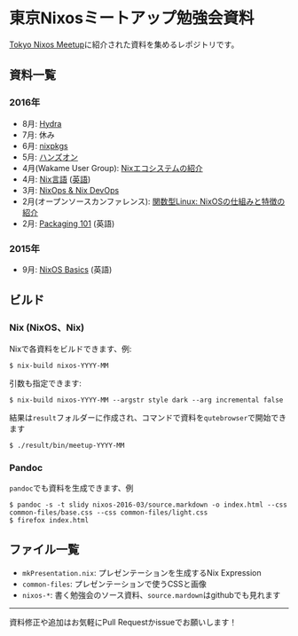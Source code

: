 # 東京Nixosミートアップ勉強会資料

[Tokyo Nixos Meetup](http://www.meetup.com/ja-JP/Tokyo-NixOS-Meetup/)に紹介された資料を集めるレポジトリです。


## 資料一覧

### 2016年

- 8月: [Hydra](nixos-2016-08/source.markdown)
- 7月: 休み
- 6月: [nixpkgs](nixos-2016-06/source.markdown)
- 5月: [ハンズオン](nixos-2016-05/source.markdown)
- 4月(Wakame User Group): [Nixエコシステムの紹介](nixos-2016-04-wug/source.markdown)
- 4月: [Nix言語](nixos-2016-04/source.markdown) ([英語](nixos-2016-04/source.en.markdown))
- 3月: [NixOps & Nix DevOps](nixos-2016-03/source.markdown)
- 2月(オープンソースカンファレンス): [関数型Linux: NixOSの仕組みと特徴の紹介](nixos-2016-02-osc/source.markdown)
- 2月: [Packaging 101](nixos-2016-02/source.markdown) (英語)


### 2015年

- 9月: [NixOS Basics](nixos-2015-09/source.markdown) (英語)


## ビルド

### Nix (NixOS、Nix)

Nixで各資料をビルドできます、例:

```
$ nix-build nixos-YYYY-MM
```

引数も指定できます:

```
$ nix-build nixos-YYYY-MM --argstr style dark --arg incremental false
```

結果は`result`フォルダーに作成され、コマンドで資料を`qutebrowser`で開始できます

```
$ ./result/bin/meetup-YYYY-MM
```

### Pandoc

`pandoc`でも資料を生成できます、例

```
$ pandoc -s -t slidy nixos-2016-03/source.markdown -o index.html --css common-files/base.css --css common-files/light.css
$ firefox index.html
```


## ファイル一覧

- `mkPresentation.nix`: プレゼンテーションを生成するNix Expression
- `common-files`: プレゼンテーションで使うCSSと画像
- `nixos-*`: 書く勉強会のソース資料、`source.mardown`はgithubでも見れます


---

資料修正や追加はお気軽にPull Requestかissueでお願いします！
